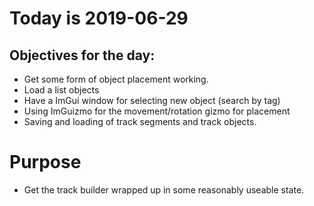 # Today is 2019-06-29

## Objectives for the day:

- Get some form of object placement working.
- Load a list objects
- Have a ImGui window for selecting new object (search by tag)
- Using ImGuizmo for the movement/rotation gizmo for placement
- Saving and loading of track segments and track objects.

# Purpose

- Get the track builder wrapped up in some reasonably useable state.
